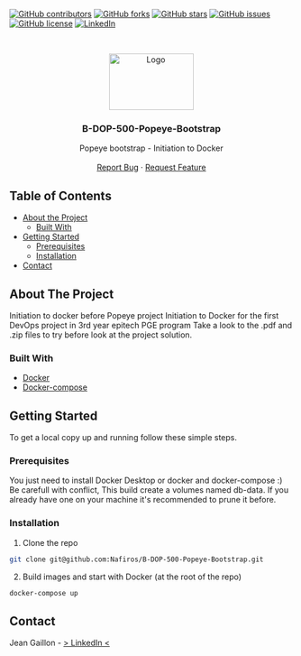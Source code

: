 [![GitHub contributors](https://img.shields.io/github/contributors/Nafiros/B-DOP-500-Popeye-Bootstrap?style=for-the-badge)](https://github.com/Nafiros/B-DOP-500-Popeye-Bootstrap/graphs/contributors)
[![GitHub forks](https://img.shields.io/github/forks/Nafiros/B-DOP-500-Popeye-Bootstrap?style=for-the-badge)](https://github.com/Nafiros/B-DOP-500-Popeye-Bootstrap/network)
[![GitHub stars](https://img.shields.io/github/stars/Nafiros/B-DOP-500-Popeye-Bootstrap?style=for-the-badge)](https://github.com/Nafiros/B-DOP-500-Popeye-Bootstrap/stargazers)
[![GitHub issues](https://img.shields.io/github/issues/Nafiros/B-DOP-500-Popeye-Bootstrap?style=for-the-badge)](https://github.com/Nafiros/B-DOP-500-Popeye-Bootstrap/issues)
[![GitHub license](https://img.shields.io/github/license/Nafiros/B-DOP-500-Popeye-Bootstrap?style=for-the-badge)](https://github.com/Nafiros/B-DOP-500-Popeye-Bootstrap)
[![LinkedIn][linkedin-shield]][linkedin-url]



<!-- PROJECT LOGO -->
<br />
<p align="center">
  <a href="https://github.com/github_username/repo_name">
    <img src="https://developers.redhat.com/blog/wp-content/uploads/2015/01/docker-whale-home-logo.png" alt="Logo" width="150" height="100">
  </a>

  <h3 align="center">B-DOP-500-Popeye-Bootstrap</h3>

  <p align="center">
    Popeye bootstrap - Initiation to Docker
    <br />
    <br />
    <a href="https://github.com/Nafiros/B-DOP-500-Popeye-Bootstrap/issues">Report Bug</a>
    ·
    <a href="https://github.com/Nafiros/B-DOP-500-Popeye-Bootstrap/issues">Request Feature</a>
  </p>
</p>



<!-- TABLE OF CONTENTS -->
## Table of Contents

* [About the Project](#about-the-project)
  * [Built With](#built-with)
* [Getting Started](#getting-started)
  * [Prerequisites](#prerequisites)
  * [Installation](#installation)
* [Contact](#contact)



<!-- ABOUT THE PROJECT -->
## About The Project

Initiation to docker before Popeye project
Initiation to Docker for the first DevOps project in 3rd year epitech PGE program
Take a look to the .pdf and .zip files to try before look at the project solution.


### Built With

* [Docker](https://docs.docker.com/get-docker/)
* [Docker-compose](https://docs.docker.com/get-docker/)


<!-- GETTING STARTED -->
## Getting Started

To get a local copy up and running follow these simple steps.

### Prerequisites

You just need to install Docker Desktop or docker and docker-compose :)
Be carefull with conflict, 
This build create a volumes named db-data. If you already have one on your machine it's recommended to prune it before.

### Installation

1. Clone the repo
```sh
git clone git@github.com:Nafiros/B-DOP-500-Popeye-Bootstrap.git
```
2. Build images and start with Docker (at the root of the repo)
```sh
docker-compose up
```



<!-- CONTACT -->
## Contact

Jean Gaillon - [> LinkedIn <](https://www.linkedin.com/in/jean-gaillon-954018153/)





<!-- MARKDOWN LINKS & IMAGES -->
[contributors-shield]: https://img.shields.io/github/contributors/Nafiros/repo.svg?style=flat-square
[contributors-url]: https://github.com/Nafiros/B-DOP-500-Popeye-Bootstrap/graphs/contributors
[forks-shield]: https://img.shields.io/github/forks/Nafiros/repo.svg?style=flat-square
[forks-url]: https://github.com/Nafiros/B-DOP-500-Popeye-Bootstrap/network/members
[stars-shield]: https://img.shields.io/github/stars/Nafiros/repo.svg?style=flat-square
[stars-url]: https://github.com/Nafiros/B-DOP-500-Popeye-Bootstrap/stargazers
[issues-shield]: https://img.shields.io/github/issues/Nafiros/repo.svg?style=flat-square
[issues-url]: https://github.com/Nafiros/B-DOP-500-Popeye-Bootstrap/issues
[license-shield]: https://img.shields.io/github/license/Nafiros/repo.svg?style=flat-square
[linkedin-shield]: https://img.shields.io/badge/-LinkedIn-black.svg?style=for-the-badge&logo=linkedin&colorB=555
[linkedin-url]: https://www.linkedin.com/in/jean-gaillon-954018153/
